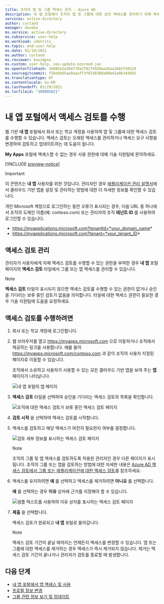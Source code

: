 ```yaml
---
title: 조직의 앱 및 그룹 액세스 관리 - Azure AD
description: 내 앱 포털에서 조직의 앱 및 그룹에 대한 보안 액세스를 관리하기 위해 액세스 검토를 수행하는 방법을 알아봅니다.
services: active-directory
author: curtand
manager: daveba
ms.service: active-directory
ms.subservice: user-help
ms.workload: identity
ms.topic: end-user-help
ms.date: 01/19/2021
ms.author: curtand
ms.reviewer: kasimpso
ms.custom: user-help, seo-update-azuread-jan
ms.openlocfilehash: 34885e2a364778a2f81f4920aa26aa3bb5f40320
ms.sourcegitcommit: f28ebb95ae9aaaff3f87d8388a09b41e0b3445b5
ms.translationtype: HT
ms.contentlocale: ko-KR
ms.lasthandoff: 03/29/2021
ms.locfileid: "100095021"
---
```

# <a name="perform-an-access-review-from-the-my-apps-portal"></a>내 앱 포털에서 액세스 검토를 수행

웹 기반 **내 앱** 포털에서 회사 또는 학교 계정을 사용하여 앱 및 그룹에 대한 액세스 검토를 수행할 수 있습니다. 액세스 검토는 오래된 액세스를 관리하거나 액세스 요구 사항을 변경하여 검토하고 업데이트하는 데 도움이 됩니다.

**My Apps** 포털에 액세스할 수 없는 경우 사용 권한에 대해 기술 지원팀에 문의하세요.

[!INCLUDE [preview-notice](../../../includes/active-directory-end-user-my-apps-portal.md)]

>[!Important]
>이 콘텐츠는 **내 앱** 사용자를 위한 것입니다. 관리자인 경우 [애플리케이션 관리 설명서](../manage-apps/index.yml)에서 클라우드 기반 앱을 설정 및 관리하는 방법에 대한 더 자세한 정보를 확인할 수 있습니다.
>
> 개인 Microsoft 계정으로 로그인하는 동안 오류가 표시되는 경우, 다음 URL 중 하나에서 조직의 도메인 이름(예: contoso.com) 또는 관리자의 조직 **테넌트 ID** 를 사용하여 로그인할 수 있습니다.
>
>   - https://myapplications.microsoft.com?tenantId=*your_domain_name*
>   - https://myapplications.microsoft.com?tenant=*your_tenant_ID*

## <a name="manage-access-reviews"></a>액세스 검토 관리

관리자가 사용자에게 자체 액세스 검토를 수행할 수 있는 권한을 부여한 경우 **내 앱** 포털 페이지의 **액세스 검토** 타일에서 그룹 또는 앱 액세스를 관리할 수 있습니다.

>[!Note]
>**액세스 검토** 타일이 표시되지 않으면 액세스 검토를 수행할 수 있는 권한이 없거나 승인을 기다리는 보류 중인 검토가 없음을 의미합니다. 타일에 대한 액세스 권한이 필요한 경우 기술 지원팀에 도움을 요청하세요.

## <a name="to-perform-your-access-reviews"></a>액세스 검토를 수행하려면

1. 회사 또는 학교 계정에 로그인합니다.

1. 웹 브라우저를 열고 https://myapps.microsoft.com 으로 이동하거나 조직에서 제공하는 링크를 사용합니다. 예를 들어 https://myapps.microsoft.com/contoso.com 과 같이 조직의 사용자 지정된 페이지로 이동할 수 있습니다.

    조직에서 소유하고 사용자가 사용할 수 있는 모든 클라우드 기반 앱을 보여 주는 **앱** 페이지가 나타납니다.

    ![내 앱 포털의 앱 페이지](media/my-apps-portal/my-apps-home.png)

1. **액세스 검토** 타일을 선택하여 승인을 기다리는 액세스 검토의 목록을 확인합니다.

    ![조직에 대한 액세스 검토가 보류 중인 액세스 검토 페이지](media/my-apps-portal/my-apps-portal-access-reviews-page.png)

1. **검토 시작** 을 선택하여 액세스 검토를 시작합니다.

5. 액세스를 검토하고 해당 액세스가 여전히 필요한지 여부를 결정합니다.

    ![검토 세부 정보를 표시하는 액세스 검토 페이지](media/my-apps-portal/my-apps-portal-perform-access-reviews-page.png)

    >[!Note]
    >조직의 그룹 및 앱 액세스를 검토하도록 허용된 관리자인 경우 다른 페이지가 표시됩니다. 조직의 그룹 또는 앱을 검토하는 방법에 대한 자세한 내용은 [Azure AD 액세스 검토에서 그룹 또는 애플리케이션에 대한 액세스 검토](../governance/perform-access-review.md)를 참조하세요.

6. 액세스를 유지하려면 **예** 를 선택하고 액세스를 제거하려면 **아니요** 를 선택합니다.

    **예** 를 선택하는 경우 **이유** 상자에 근거를 지정해야 할 수 있습니다.

    ![샘플 텍스트를 사용하여 이유 상자를 표시하는 액세스 검토 페이지](media/my-apps-portal/my-apps-portal-perform-access-reviews-reason-box.png)

7. **제출** 을 선택합니다.

    액세스 검토가 완료되고 **내 앱** 포털로 돌아갑니다.

    >[!Note]
    >액세스 검토 기간이 끝날 때까지는 언제든지 액세스를 변경할 수 있습니다. 앱 또는 그룹에 대한 액세스를 제거하는 경우 액세스가 즉시 제거되지 않습니다. 제거는 액세스 검토 기간이 끝나거나 관리자가 검토를 종료할 때 발생합니다.

## <a name="next-steps"></a>다음 단계

- [내 앱 포털에서 앱 액세스 및 사용](my-apps-portal-end-user-access.md)
- [프로필 정보 변경](./my-account-portal-settings.md)
- [그룹 관련 정보 보기 및 업데이트](my-apps-portal-end-user-groups.md)